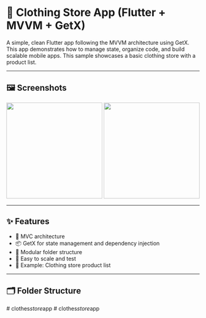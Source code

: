 # 👕 Clothing Store App (Flutter + MVVM + GetX)


A simple, clean Flutter app following the MVVM architecture using GetX. This app demonstrates how to manage state, organize code, and build scalable mobile apps. This sample showcases a basic clothing store with a product list.

---

## 🖼️ Screenshots

<img src="screenshots/home.png" width="250"/>
<img src="screenshots/list.png" width="250"/>

---

## ✨ Features

- 🔄 MVC architecture
- 📦 GetX for state management and dependency injection
- 🧩 Modular folder structure
- 🧪 Easy to scale and test
- 🧵 Example: Clothing store product list

---

## 🗂️ Folder Structure


#   c l o t h e s _ s t o r e _ a p p 
 
 #   c l o t h e s _ s t o r e _ a p p  
 